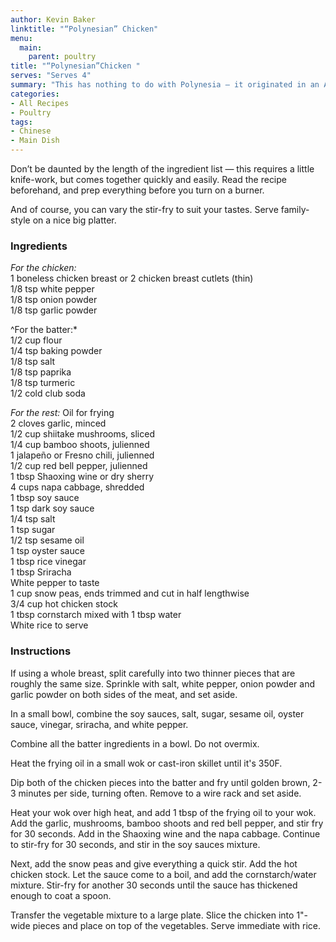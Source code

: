```yaml
---
author: Kevin Baker
linktitle: "“Polynesian” Chicken"
menu:
  main:
    parent: poultry
title: "“Polynesian”Chicken	"
serves: "Serves 4"
summary: "This has nothing to do with Polynesia — it originated in an American Chinese restaurant. I like it because it’s mostly vegetables (julienned into a crunchy, colorful stir-fry in a simple Chinese brown sauce), but it includes the richness and crunch of deep-fried chicken. "
categories:
- All Recipes
- Poultry
tags:
- Chinese
- Main Dish
---
```

Don’t be daunted by the length of the ingredient list — this requires a little knife-work, but comes together quickly and easily. Read the recipe beforehand, and prep everything before you turn on a burner.

And of course, you can vary the stir-fry to suit your tastes. Serve family-style on a nice big platter.

### Ingredients

<div class="ingredient-list">
  
*For the chicken:*  
1 boneless chicken breast or 2 chicken breast cutlets (thin)  
1/8 tsp white pepper  
1/8 tsp onion powder  
1/8 tsp garlic powder  
  
^For the batter:*   
1/2 cup flour  
1/4 tsp baking powder  
1/8 tsp salt  
1/8 tsp paprika   
1/8 tsp turmeric  
1/2 cold club soda  
  
*For the rest:* 
Oil for frying  
2 cloves garlic, minced  
1/2 cup shiitake mushrooms, sliced  
1/4 cup bamboo shoots, julienned  
1 jalapeño or Fresno chili, julienned  
1/2 cup red bell pepper, julienned  
1 tbsp Shaoxing wine or dry sherry  
4 cups napa cabbage, shredded  
1 tbsp soy sauce  
1 tsp dark soy sauce  
1/4 tsp salt  
1 tsp sugar  
1/2 tsp sesame oil  
1 tsp oyster sauce  
1 tbsp rice vinegar  
1 tbsp Sriracha  
White pepper to taste  
1 cup snow peas, ends trimmed and cut in half lengthwise  
3/4 cup hot chicken stock  
1 tbsp cornstarch mixed with 1 tbsp water  
White rice to serve  

</div>

### Instructions
If using a whole breast, split carefully into two thinner pieces that are roughly the same size. Sprinkle with salt, white pepper, onion powder and garlic powder on both sides of the meat, and set aside.   

In a small bowl, combine the soy sauces, salt, sugar, sesame oil, oyster sauce, vinegar, sriracha, and white pepper.   

Combine all the batter ingredients in a bowl. Do not overmix. 

Heat the frying oil in a small wok or cast-iron skillet until it's 350F. 

Dip both of the chicken pieces into the batter and fry until golden brown, 2-3 minutes per side, turning often. Remove to a wire rack and set aside. 

Heat your wok over high heat, and add 1 tbsp of the frying oil to your wok.  Add the garlic, mushrooms, bamboo shoots and red bell pepper, and stir fry for 30 seconds. Add in the Shaoxing wine and the napa cabbage. Continue to stir-fry for 30 seconds, and stir in the soy sauces mixture. 

Next, add the snow peas and give everything a quick stir. Add the hot chicken stock. Let the sauce come to a boil, and add the cornstarch/water mixture. Stir-fry for another 30 seconds until the sauce has thickened enough to coat a spoon. 

Transfer the vegetable mixture to a large plate. Slice the chicken into 1"-wide pieces and place on top of the vegetables. Serve immediate with rice. 